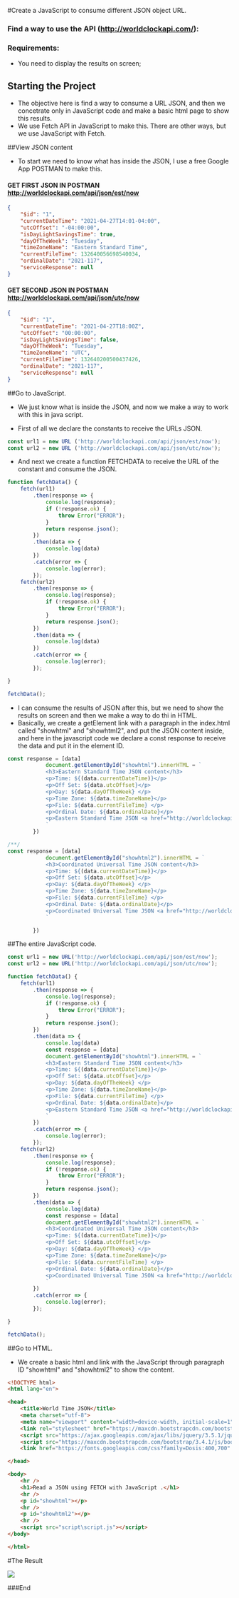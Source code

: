 #Create a JavaScript to consume different JSON object URL.
### Find a way to use the API (http://worldclockapi.com/): 
### Requirements:
- You need to display the results on screen;

## Starting the Project

 - The objective  here is find a way to consume a URL JSON, and then we concetrate only in JavaScript code and make a basic html page to show this results.
 - We use Fetch API in JavaScript to make this. There are other ways, but we use JavaScript with Fetch.
 
##View JSON content
- To start we need to know what has inside the JSON, I use a free Google App  POSTMAN to make this.


#### GET FIRST JSON IN POSTMAN http://worldclockapi.com/api/json/est/now
```json
{
    "$id": "1",
    "currentDateTime": "2021-04-27T14:01-04:00",
    "utcOffset": "-04:00:00",
    "isDayLightSavingsTime": true,
    "dayOfTheWeek": "Tuesday",
    "timeZoneName": "Eastern Standard Time",
    "currentFileTime": 132640056698540034,
    "ordinalDate": "2021-117",
    "serviceResponse": null
}
```

#### GET SECOND JSON IN POSTMAN http://worldclockapi.com/api/json/utc/now
```json
{
    "$id": "1",
    "currentDateTime": "2021-04-27T18:00Z",
    "utcOffset": "00:00:00",
    "isDayLightSavingsTime": false,
    "dayOfTheWeek": "Tuesday",
    "timeZoneName": "UTC",
    "currentFileTime": 132640200500437426,
    "ordinalDate": "2021-117",
    "serviceResponse": null
}
```

##Go to JavaScript.

- We just know what is inside the JSON, and now we make a way to work with this in java script.

- First of all we declare the constants to receive the URLs JSON.
```javascript
const url1 = new URL ('http://worldclockapi.com/api/json/est/now');
const url2 = new URL ('http://worldclockapi.com/api/json/utc/now');
```

- And next we create a function FETCHDATA to receive the URL of the constant and consume the JSON.

```javascript
function fetchData() {
    fetch(url1)
        .then(response => {
            console.log(response);
            if (!response.ok) {
                throw Error("ERROR");
            }
            return response.json();
        })
        .then(data => {
            console.log(data)
        })
        .catch(error => {
            console.log(error);
        });
    fetch(url2)
        .then(response => {
            console.log(response);
            if (!response.ok) {
                throw Error("ERROR");
            }
            return response.json();
        })
        .then(data => {
            console.log(data)
        })
        .catch(error => {
            console.log(error);
        });

}

fetchData();
```


- I can consume the results of JSON after this, but we need to show the results on screen and then we make a way to do thi in HTML.
- Basically, we create a getElement link with a paragraph in the index.html called "showhtml" and "showhtml2", and put the JSON content inside, and here in the javascript code we declare a const response to receive the data and put it in the element ID.




```javascript
const response = [data]
            document.getElementById("showhtml").innerHTML = `
            <h3>Eastern Standard Time JSON content</h3>
            <p>Time: ${(data.currentDateTime)}</p>
            <p>Off Set: ${data.utcOffset}</p> 
            <p>Day: ${data.dayOfTheWeek} </p>
            <p>Time Zone: ${data.timeZoneName}</p>   
            <p>File: ${data.currentFileTime} </p>
            <p>Ordinal Date: ${data.ordinalDate}</p>             
            <p>Eastern Standard Time JSON <a href="http://worldclockapi.com/api/json/est/now" target="_blank">Show in Browse</a></p>
            `
        })

/**/
const response = [data]
            document.getElementById("showhtml2").innerHTML = `
            <h3>Coordinated Universal Time JSON content</h3>
            <p>Time: ${(data.currentDateTime)}</p>
            <p>Off Set: ${data.utcOffset}</p> 
            <p>Day: ${data.dayOfTheWeek} </p>
            <p>Time Zone: ${data.timeZoneName}</p>   
            <p>File: ${data.currentFileTime} </p>
            <p>Ordinal Date: ${data.ordinalDate}</p>             
            <p>Coordinated Universal Time JSON <a href="http://worldclockapi.com/api/json/est/now" target="_blank">Show in Browse</a></p>
            `

        })
```
##The entire  JavaScript code.

```javascript
const url1 = new URL('http://worldclockapi.com/api/json/est/now');
const url2 = new URL('http://worldclockapi.com/api/json/utc/now');

function fetchData() {
    fetch(url1)
        .then(response => {
            console.log(response);
            if (!response.ok) {
                throw Error("ERROR");
            }
            return response.json();
        })
        .then(data => {
            console.log(data)
            const response = [data]
            document.getElementById("showhtml").innerHTML = `
            <h3>Eastern Standard Time JSON content</h3>
            <p>Time: ${(data.currentDateTime)}</p>
            <p>Off Set: ${data.utcOffset}</p> 
            <p>Day: ${data.dayOfTheWeek} </p>
            <p>Time Zone: ${data.timeZoneName}</p>   
            <p>File: ${data.currentFileTime} </p>
            <p>Ordinal Date: ${data.ordinalDate}</p>             
            <p>Eastern Standard Time JSON <a href="http://worldclockapi.com/api/json/est/now" target="_blank">Show in Browse</a></p>
            `
        })
        .catch(error => {
            console.log(error);
        });
    fetch(url2)
        .then(response => {
            console.log(response);
            if (!response.ok) {
                throw Error("ERROR");
            }
            return response.json();
        })
        .then(data => {
            console.log(data)
            const response = [data]
            document.getElementById("showhtml2").innerHTML = `
            <h3>Coordinated Universal Time JSON content</h3>
            <p>Time: ${(data.currentDateTime)}</p>
            <p>Off Set: ${data.utcOffset}</p> 
            <p>Day: ${data.dayOfTheWeek} </p>
            <p>Time Zone: ${data.timeZoneName}</p>   
            <p>File: ${data.currentFileTime} </p>
            <p>Ordinal Date: ${data.ordinalDate}</p>             
            <p>Coordinated Universal Time JSON <a href="http://worldclockapi.com/api/json/est/now" target="_blank">Show in Browse</a></p>
            `
        })
        .catch(error => {
            console.log(error);
        });

}

fetchData();
```

##Go to HTML.

- We create a basic html and link with the JavaScript through paragraph ID "showhtml" and "showhtml2" to show the content.

```html
<!DOCTYPE html>
<html lang="en">

<head>
    <title>World Time JSON</title>
    <meta charset="utf-8">
    <meta name="viewport" content="width=device-width, initial-scale=1">
    <link rel="stylesheet" href="https://maxcdn.bootstrapcdn.com/bootstrap/3.4.1/css/bootstrap.min.css">
    <script src="https://ajax.googleapis.com/ajax/libs/jquery/3.5.1/jquery.min.js"></script>
    <script src="https://maxcdn.bootstrapcdn.com/bootstrap/3.4.1/js/bootstrap.min.js"></script>
    <link href="https://fonts.googleapis.com/css?family=Dosis:400,700" rel="stylesheet">

</head>

<body>
    <hr />
    <h1>Read a JSON using FETCH with JavaScript .</h1>
    <hr />
    <p id="showhtml"></p>
    <hr />
    <p id="showhtml2"></p>
    <hr />
    <script src="script\script.js"></script>
</body>

</html>
```
#The Result

<img src="/img/resultimg.png">

###End
